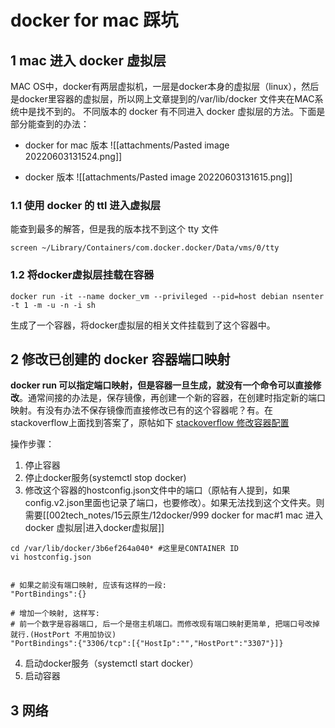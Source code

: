 # docker for mac 踩坑

## 1 mac 进入 docker 虚拟层

MAC OS中，docker有两层虚拟机，一层是docker本身的虚拟层（linux），然后是docker里容器的虚拟层，所以网上文章提到的/var/lib/docker 文件夹在MAC系统中是找不到的。
不同版本的 docker 有不同进入 docker 虚拟层的方法。下面是部分能查到的办法：

- docker for mac 版本
![[attachments/Pasted image 20220603131524.png]]

- docker 版本
![[attachments/Pasted image 20220603131615.png]]

### 1.1 使用 docker 的 ttl 进入虚拟层
能查到最多的解答，但是我的版本找不到这个 tty 文件
```shell
screen ~/Library/Containers/com.docker.docker/Data/vms/0/tty
```

### 1.2 将docker虚拟层挂载在容器
```shell
docker run -it --name docker_vm --privileged --pid=host debian nsenter -t 1 -m -u -n -i sh
```
生成了一个容器，将docker虚拟层的相关文件挂载到了这个容器中。



## 2 修改已创建的 docker 容器端口映射
**docker run 可以指定端口映射，但是容器一旦生成，就没有一个命令可以直接修改**。通常间接的办法是，保存镜像，再创建一个新的容器，在创建时指定新的端口映射。有没有办法不保存镜像而直接修改已有的这个容器呢？有。在stackoverflow上面找到答案了，原帖如下
[stackoverflow 修改容器配置](https://stackoverflow.com/questions/19335444/how-do-i-assign-a-port-mapping-to-an-existing-docker-container)

操作步骤：

1. 停止容器
2. 停止docker服务(systemctl stop docker)
3. 修改这个容器的hostconfig.json文件中的端口（原帖有人提到，如果config.v2.json里面也记录了端口，也要修改）。如果无法找到这个文件夹。则需要[[002tech_notes/15云原生/12docker/999 docker for mac#1 mac 进入 docker 虚拟层|进入docker虚拟层]]
```shell
cd /var/lib/docker/3b6ef264a040* #这里是CONTAINER ID
vi hostconfig.json


# 如果之前没有端口映射, 应该有这样的一段:
"PortBindings":{}

# 增加一个映射, 这样写:
# 前一个数字是容器端口, 后一个是宿主机端口。而修改现有端口映射更简单, 把端口号改掉就行.(HostPort 不用加协议)
"PortBindings":{"3306/tcp":[{"HostIp":"","HostPort":"3307"}]}

```
4. 启动docker服务（systemctl start docker）
5. 启动容器


## 3 网络

